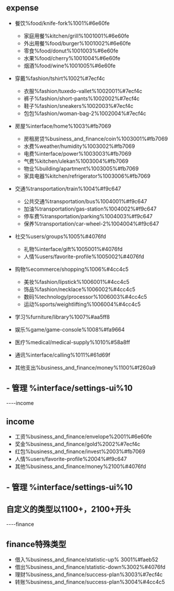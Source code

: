 ## expense
- 餐饮%food/knife-fork%1001%#6e60fe
    - 家庭用餐%kitchen/grill%1001001%#6e60fe
    - 外出用餐%food/burger%1001002%#6e60fe
    - 零食%food/donut%1001003%#6e60fe
    - 水果%food/cherry%1001004%#6e60fe
    - 烟酒%food/wine%1001005%#6e60fe
- 穿戴%fashion/tshirt%1002%#7ecf4c
    - 衣服%fashion/tuxedo-vallet%1002001%#7ecf4c
    - 裤子%fashion/short-pants%1002002%#7ecf4c
    - 鞋子%fashion/sneakers%1002003%#7ecf4c
    - 包包%fashion/woman-bag-2%1002004%#7ecf4c
- 房屋%interface/home%1003%#fb7069
    - 房租房贷%business_and_finance/coin%1003001%#fb7069
    - 水费%weather/humidity%1003002%#fb7069
    - 电费%interface/power%1003003%#fb7069
    - 气费%kitchen/ulekan%1003004%#fb7069
    - 物业%building/apartment%1003005%#fb7069
    - 家具电器%kitchen/refrigerator%1003006%#fb7069
- 交通%transportation/train%1004%#f9c647
    - 公共交通%transportation/bus%1004001%#f9c647
    - 加油%transportation/gas-station%1004002%#f9c647
    - 停车费%transportation/parking%1004003%#f9c647
    - 保养%transportation/car-wheel-2%1004004%#f9c647

- 社交%users/groups%1005%#4076fd
    - 礼物%interface/gift%1005001%#4076fd
    - 人情%users/favorite-profile%1005002%#4076fd

- 购物%ecommerce/shopping%1006%#4cc4c5
    - 美妆%fashion/lipstick%1006001%#4cc4c5
    - 饰品%fashion/necklace%1006002%#4cc4c5
    - 数码%technology/processor%1006003%#4cc4c5
    - 运动%sports/weightlifting%1006004%#4cc4c5
- 学习%furniture/library%1007%#aa5ff8
- 娱乐%game/game-console%1008%#fa9664
- 医疗%medical/medical-supply%1010%#58a8ff
- 通讯%interface/calling%1011%#61d69f
- 其他支出%business_and_finance/money%1100%#f260a9
## - 管理 %interface/settings-ui%10

----income
## income

- 工资%business_and_finance/envelope%2001%#6e60fe
- 奖金%business_and_finance/gold%2002%#7ecf4c
- 红包%business_and_finance/invest%2003%#fb7069
- 人情%users/favorite-profile%2004%#f9c647
- 其他%business_and_finance/money%2100%#4076fd
## - 管理 %interface/settings-ui%10


## 自定义的类型以1100+，2100+开头

----finance
## finance特殊类型
- 借入%business_and_finance/statistic-up% 3001%#faeb52
- 借出%business_and_finance/statistic-down%3002%#4076fd
- 理财%business_and_finance/success-plan%3003%#7ecf4c
- 转账%business_and_finance/success-plan%3004%#4cc4c5
